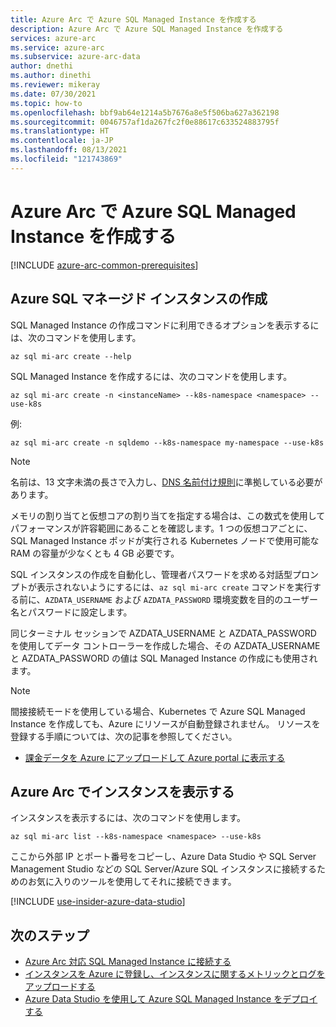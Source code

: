 ```yaml
---
title: Azure Arc で Azure SQL Managed Instance を作成する
description: Azure Arc で Azure SQL Managed Instance を作成する
services: azure-arc
ms.service: azure-arc
ms.subservice: azure-arc-data
author: dnethi
ms.author: dinethi
ms.reviewer: mikeray
ms.date: 07/30/2021
ms.topic: how-to
ms.openlocfilehash: bbf9ab64e1214a5b7676a8e5f506ba627a362198
ms.sourcegitcommit: 0046757af1da267fc2f0e88617c633524883795f
ms.translationtype: HT
ms.contentlocale: ja-JP
ms.lasthandoff: 08/13/2021
ms.locfileid: "121743869"
---
```

# <a name="create-an-azure-sql-managed-instance-on-azure-arc"></a>Azure Arc で Azure SQL Managed Instance を作成する

[!INCLUDE [azure-arc-common-prerequisites](../../../includes/azure-arc-common-prerequisites.md)]


## <a name="create-an-azure-sql-managed-instance"></a>Azure SQL マネージド インスタンスの作成

SQL Managed Instance の作成コマンドに利用できるオプションを表示するには、次のコマンドを使用します。
```azurecli
az sql mi-arc create --help
```

SQL Managed Instance を作成するには、次のコマンドを使用します。

```azurecli
az sql mi-arc create -n <instanceName> --k8s-namespace <namespace> --use-k8s
```

例:

```azurecli
az sql mi-arc create -n sqldemo --k8s-namespace my-namespace --use-k8s
```
> [!NOTE]
>  名前は、13 文字未満の長さで入力し、[DNS 名前付け規則](https://kubernetes.io/docs/concepts/overview/working-with-objects/names/#dns-label-names)に準拠している必要があります。
>
>  メモリの割り当てと仮想コアの割り当てを指定する場合は、この数式を使用してパフォーマンスが許容範囲にあることを確認します。1 つの仮想コアごとに、SQL Managed Instance ポッドが実行される Kubernetes ノードで使用可能な RAM の容量が少なくとも 4 GB 必要です。
>
>  SQL インスタンスの作成を自動化し、管理者パスワードを求める対話型プロンプトが表示されないようにするには、`az sql mi-arc create` コマンドを実行する前に、`AZDATA_USERNAME` および `AZDATA_PASSWORD` 環境変数を目的のユーザー名とパスワードに設定します。
> 
>  同じターミナル セッションで AZDATA_USERNAME と AZDATA_PASSWORD を使用してデータ コントローラーを作成した場合、その AZDATA_USERNAME と AZDATA_PASSWORD の値は SQL Managed Instance の作成にも使用されます。

> [!NOTE]
> 間接接続モードを使用している場合、Kubernetes で Azure SQL Managed Instance を作成しても、Azure にリソースが自動登録されません。 リソースを登録する手順については、次の記事を参照してください。 
> - [課金データを Azure にアップロードして Azure portal に表示する](view-billing-data-in-azure.md) 


## <a name="view-instance-on-azure-arc"></a>Azure Arc でインスタンスを表示する

インスタンスを表示するには、次のコマンドを使用します。

```azurecli
az sql mi-arc list --k8s-namespace <namespace> --use-k8s
```

ここから外部 IP とポート番号をコピーし、Azure Data Studio や SQL Server Management Studio などの SQL Server/Azure SQL インスタンスに接続するためのお気に入りのツールを使用してそれに接続できます。

[!INCLUDE [use-insider-azure-data-studio](includes/use-insider-azure-data-studio.md)]

## <a name="next-steps"></a>次のステップ
- [Azure Arc 対応 SQL Managed Instance に接続する](connect-managed-instance.md)
- [インスタンスを Azure に登録し、インスタンスに関するメトリックとログをアップロードする](upload-metrics-and-logs-to-azure-monitor.md)
- [Azure Data Studio を使用して Azure SQL Managed Instance をデプロイする](create-sql-managed-instance-azure-data-studio.md)
